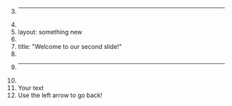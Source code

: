 3.	---
4.	
5.	layout: something new
6.	
7.	title: "Welcome to our second slide!"
8.	
9.	---
10.	
11.	Your text
12.	Use the left arrow to go back!

